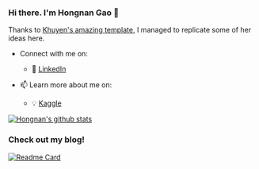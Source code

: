 <!-- Please don't remove this: Grab your social icons from https://github.com/carlsednaoui/gitsocial -->

### Hi there. I'm Hongnan Gao 👋

Thanks to [Khuyen's amazing template](https://github.com/khuyentran1401/khuyentran1401), I managed to replicate some of her ideas here.

<!--
**reigHns92/reigHns92** is a ✨ _special_ ✨ repository because its `README.md` (this file) appears on your GitHub profile.
-->

- Connect with me on:
  - :office: [LinkedIn](https://www.linkedin.com/feed/)

- 📫 Learn more about me on:  
  - :bulb: [Kaggle](https://www.kaggle.com/reighns)

  
[![Hongnan's github stats](https://github-readme-stats.vercel.app/api?username=gao-hongnan&count_private=true&show_icons=true&theme=radical&hide_rank=false)](https://github.com/anuraghazra/github-readme-stats)


### Check out my blog!

[![Readme Card](https://github-readme-stats.vercel.app/api/pin/?username=gao-hongnan&repo=reighns-ml-blog)](https://gao-hongnan.github.io/reighns-ml-blog/)
